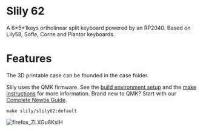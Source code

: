 # Slily 62
A 6×5+1keys ortholinear split keyboard powered by an RP2040.
Based on Lily58, Sofle, Corne and Piantor keyboards.

# Features
The 3D printable case can be founded in the case folder. 

Slily uses the QMK firmware.
See the [build environment setup](https://docs.qmk.fm/#/getting_started_build_tools)
and the [make instructions](https://docs.qmk.fm/#/getting_started_make_guide) for more information.
Brand new to QMK? Start with our [Complete Newbs Guide](https://docs.qmk.fm/#/newbs).

    make slily/slily62:default
    
![firefox_ZLXGu8KsIH](https://github.com/aymenalwch/slily62/assets/87476098/e8983ce8-01ab-4cfd-8be0-48cf4a235be6)
